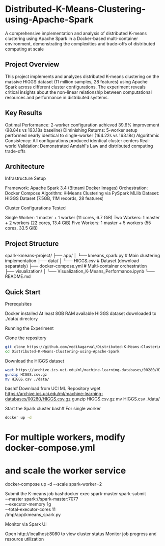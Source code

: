 # Distributed-K-Means-Clustering-using-Apache-Spark

A comprehensive implementation and analysis of distributed K-means clustering using Apache Spark in a Docker-based multi-container environment, demonstrating the complexities and trade-offs of distributed computing at scale

 ## Project Overview
This project implements and analyzes distributed K-means clustering on the massive HIGGS dataset (11 million samples, 28 features) using Apache Spark across different cluster configurations. The experiment reveals critical insights about the non-linear relationship between computational resources and performance in distributed systems.

## Key Results

Optimal Performance: 2-worker configuration achieved 39.6% improvement (98.84s vs 163.18s baseline)
Diminishing Returns: 5-worker setup performed nearly identical to single-worker (164.22s vs 163.18s)
Algorithmic Consistency: All configurations produced identical cluster centers
Real-world Validation: Demonstrated Amdahl's Law and distributed computing trade-offs

## Architecture
Infrastructure Setup

Framework: Apache Spark 3.4 (Bitnami Docker Images)
Orchestration: Docker Compose
Algorithm: K-Means Clustering via PySpark MLlib
Dataset: HIGGS Dataset (7.5GB, 11M records, 28 features)

Cluster Configurations Tested

Single Worker: 1 master + 1 worker (11 cores, 6.7 GiB)
Two Workers: 1 master + 2 workers (22 cores, 13.4 GiB)
Five Workers: 1 master + 5 workers (55 cores, 33.5 GiB)

## Project Structure
spark-kmeans-project/
├── app/
│   └── kmeans_spark.py          # Main clustering implementation
├── data/
│   └── HIGGS.csv               # Dataset (download separately)
├── docker-compose.yml          # Multi-container orchestration                
├── visualization/
│   └── Visualization_K-Means_Performance.ipynb 
└── README.md 

## Quick Start
Prerequisites

Docker installed
At least 8GB RAM available
HIGGS dataset downloaded to ./data/ directory

Running the Experiment

Clone the repository
```bash
git clone https://github.com/vedikagarwal/Distributed-K-Means-Clustering-using-Apache-Spark.git
cd Distributed-K-Means-Clustering-using-Apache-Spark
```

Download the HIGGS dataset

```bash
wget https://archive.ics.uci.edu/ml/machine-learning-databases/00280/HIGGS.csv.gz
gunzip HIGGS.csv.gz
mv HIGGS.csv ./data/
```
bash# Download from UCI ML Repository
wget https://archive.ics.uci.edu/ml/machine-learning-databases/00280/HIGGS.csv.gz
gunzip HIGGS.csv.gz
mv HIGGS.csv ./data/

Start the Spark cluster
bash# For single worker
```bash
docker up -d
```

# For multiple workers, modify docker-compose.yml
# and scale the worker service
docker-compose up -d --scale spark-worker=2

Submit the K-means job
bashdocker exec spark-master spark-submit \
  --master spark://spark-master:7077 \
  --executor-memory 1g \
  --total-executor-cores 11 \
  /tmp/app/kmeans_spark.py

Monitor via Spark UI

Open http://localhost:8080 to view cluster status
Monitor job progress and resource utilization
